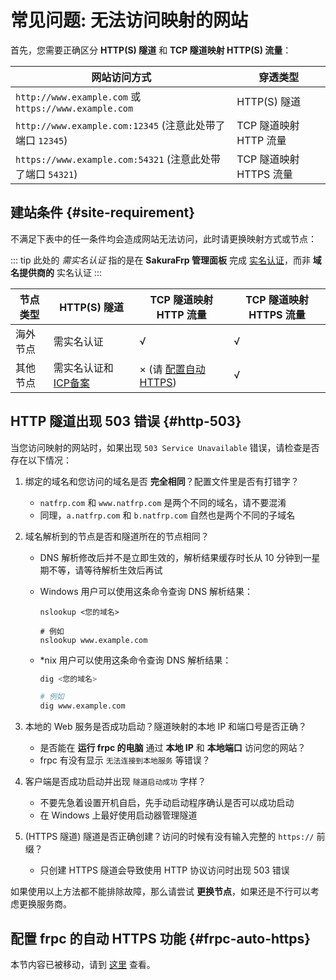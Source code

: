 # 常见问题: 无法访问映射的网站

首先，您需要正确区分 **HTTP(S) 隧道** 和 **TCP 隧道映射 HTTP(S) 流量**：

| 网站访问方式 | 穿透类型 |
| --- | --- |
| `http://www.example.com` 或 `https://www.example.com` | HTTP(S) 隧道 |
| `http://www.example.com:12345` (注意此处带了端口 `12345`) | TCP 隧道映射 HTTP 流量 |
| `https://www.example.com:54321` (注意此处带了端口 `54321`) | TCP 隧道映射 HTTPS 流量 |

## 建站条件 {#site-requirement}

不满足下表中的任一条件均会造成网站无法访问，此时请更换映射方式或节点：

::: tip
此处的 *需实名认证* 指的是在 **SakuraFrp 管理面板** 完成 [实名认证](https://www.natfrp.com/user/realname)，而非 **域名提供商的** 实名认证
:::

| 节点类型 | HTTP(S) 隧道 | TCP 隧道映射 HTTP 流量 | TCP 隧道映射 HTTPS 流量 |
| --- | --- | --- | --- |
| 海外节点 | 需实名认证 | √ | √ |
| 其他节点 | 需实名认证和 [ICP备案](https://baike.baidu.com/item/ICP%E5%A4%87%E6%A1%88) | × (请 [配置自动 HTTPS](/frpc/auto-https.md)) | √ |

## HTTP 隧道出现 503 错误 {#http-503}

当您访问映射的网站时，如果出现 `503 Service Unavailable` 错误，请检查是否存在以下情况：

1. 绑定的域名和您访问的域名是否 **完全相同**？配置文件里是否有打错字？
   - `natfrp.com` 和 `www.natfrp.com` 是两个不同的域名，请不要混淆
   - 同理，`a.natfrp.com` 和 `b.natfrp.com` 自然也是两个不同的子域名

1. 域名解析到的节点是否和隧道所在的节点相同？
   - DNS 解析修改后并不是立即生效的，解析结果缓存时长从 10 分钟到一星期不等，请等待解析生效后再试
   - Windows 用户可以使用这条命令查询 DNS 解析结果：

     ```batch
     nslookup <您的域名>
 
     # 例如
     nslookup www.example.com
     ```

   - *nix 用户可以使用这条命令查询 DNS 解析结果：

      ```bash
      dig <您的域名>

      # 例如
      dig www.example.com
      ```

1. 本地的 Web 服务是否成功启动？隧道映射的本地 IP 和端口号是否正确？
   - 是否能在 **运行 frpc 的电脑** 通过 **本地 IP** 和 **本地端口** 访问您的网站？
   - frpc 有没有显示 `无法连接到本地服务` 等错误？

1. 客户端是否成功启动并出现 `隧道启动成功` 字样？
   - 不要先急着设置开机自启，先手动启动程序确认是否可以成功启动
   - 在 Windows 上最好使用启动器管理隧道

1. (HTTPS 隧道) 隧道是否正确创建？访问的时候有没有输入完整的 `https://` 前缀？
   - 只创建 HTTPS 隧道会导致使用 HTTP 协议访问时出现 503 错误

如果使用以上方法都不能排除故障，那么请尝试 **更换节点**，如果还是不行可以考虑更换服务商。

## 配置 frpc 的自动 HTTPS 功能 {#frpc-auto-https}

本节内容已被移动，请到 [这里](/frpc/auto-https.md) 查看。
